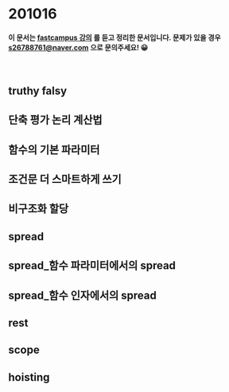 # 201016

#### 이 문서는 [fastcampus 강의](https://www.fastcampus.co.kr/dev_online_react/) 를 듣고 정리한 문서입니다. 문제가 있을 경우 <s26788761@naver.com> 으로 문의주세요! 😀

<br>

## truthy falsy

## 단축 평가 논리 계산법

## 함수의 기본 파라미터

## 조건문 더 스마트하게 쓰기

## 비구조화 할당

## spread

## spread_함수 파라미터에서의 spread

## spread_함수 인자에서의 spread 

## rest

## scope

## hoisting

